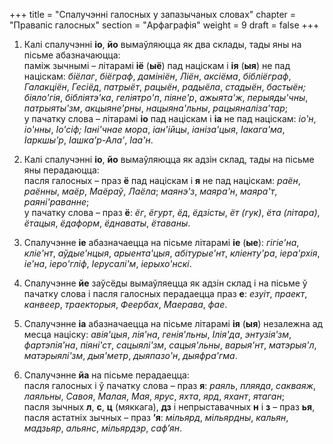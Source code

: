 +++
title = "Спалучэнні галосных у запазычаных словах"
chapter = "Правапіс галосных"
section = "Арфаграфія"
weight = 9
draft = false
+++

1. Калі спалучэнні __іо__, __йо__ вымаўляюцца як два склады, тады яны на пісьме абазначаюцца:
<br>паміж зычнымі – літарамі __іё__ (__ыё__) пад націскам і __ія__ (__ыя__) не пад націскам: _біёлаг_, _біёграф_, _дамініён_, _Ліён_, _аксіёма_, _бібліёграф_, _Галакціён_, _Гесіёд_, _патрыёт_, _рацыён_, _радыёла_, _стадыён_, _бастыён; біяло'гія_, _бібліятэ'ка_, _геліятро'п_, _піяне'р_, _ажыята'ж_, _перыяды'чны_, _патрыяты'зм_, _акцыяне'рны_, _нацыяна'льны_, _рацыяналіза'тар_;
<br>у пачатку слова – літарамі __іо__ пад націскам і __іа__ не пад націскам: _іо'н_, _іо'нны_, _Іо'сіф; Іані'чнае мора_, _іан'ійцы_, _іаніза'цыя_, _Іакага'ма_, _Іаркшы'р_, _Іашка'р-Ала'_, _Іаа'н_.

2. Калі спалучэнні __іо__, __йо__ вымаўляюцца як адзін склад, тады на пісьме яны перадаюцца:
<br>пасля галосных – праз __ё__ пад націскам і __я__ не пад націскам: _раён_, _раённы_, _маёр_, _Маёраў_, _Лаёла_; _маянэ'з_, _маяра'н_, _маяра'т_, _раяні'раванне_;
<br>у пачатку слова – праз __ё__: _ёг_, _ёгурт_, _ёд_, _ёдзісты_, _ёт (гук)_, _ёта (літара)_, _ётацыя_, _ёдаформ_, _ёднаваты_, _ётаваны_.

3. Спалучэнне __іе__ абазначаецца на пісьме літарамі __іе__ (__ые__): _гігіе'на_, _кліе'нт_, _аўдые'нцыя_, _арыента'цыя_, _абітурые'нт_, _кліенту'ра_, _іера'рхія_, _іе'на_, _іеро'гліф_, _Іерусалі'м_, _іерыхо'нскі_.

4. Спалучэнне __йе__ заўсёды вымаўляецца як адзін склад і на пісьме ў пачатку слова і пасля галосных перадаецца праз __е__: _езуіт_, _праект_, _канвеер_, _траекторыя_, _Феербах_, _Маерава_, _фае_.

5. Спалучэнне __іа__ абазначаецца на пісьме літарамі __ія__ (__ыя__) незалежна ад месца націску: _авія'цыя_, _лія'на_, _генія'льны_, _Ілія'да_, _энтузія'зм_, _фартэпія'на_, _піяні'ст_, _сацыялі'зм_, _сацыя'льны_, _варыя'нт_, _матэрыя'л_, _матэрыялі'зм_, _дыя'метр_, _дыяпазо'н_, _дыяфра'гма_.

6. Спалучэнне __йа__ на пісьме перадаецца:
<br>пасля галосных і ў пачатку слова – праз __я__: _раяль_, _пляяда_, _сакваяж_, _лаяльны_, _Савоя_, _Малая_, _Мая_, _ярус_, _яхта_, _ярд_, _яхант_, _ятаган_;
<br>пасля зычных __л__, __с__, __ц__ (мяккага), __дз__ і непрыставачных __н__ і __з__ – праз __ья__, пасля астатніх зычных – праз __’я__: _мільярд_, _мільярдны_, _кальян_, _мадзьяр_, _альянс_, _мільярдэр_, _саф’ян_.